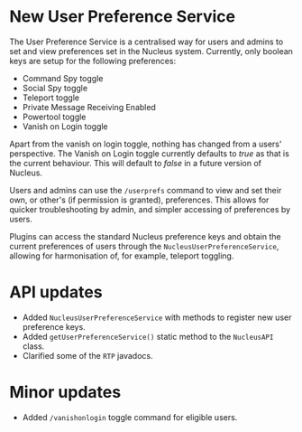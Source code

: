# New User Preference Service

The User Preference Service is a centralised way for users and admins to set and view preferences set in the Nucleus system.
Currently, only boolean keys are setup for the following preferences:

* Command Spy toggle
* Social Spy toggle
* Teleport toggle
* Private Message Receiving Enabled 
* Powertool toggle
* Vanish on Login toggle

Apart from the vanish on login toggle, nothing has changed from a users' perspective. The Vanish on Login toggle currently
defaults to _true_ as that is the current behaviour. This will default to _false_ in a future version of Nucleus.

Users and admins can use the `/userprefs` command to view and set their own, or other's (if permission is granted), preferences.
This allows for quicker troubleshooting by admin, and simpler accessing of preferences by users.

Plugins can access the standard Nucleus preference keys and obtain the current preferences of users through the 
`NucleusUserPreferenceService`, allowing for harmonisation of, for example, teleport toggling.   

# API updates

* Added `NucleusUserPreferenceService` with methods to register new user preference keys.
* Added `getUserPreferenceService()` static method to the `NucleusAPI` class.
* Clarified some of the `RTP` javadocs.

# Minor updates

* Added `/vanishonlogin` toggle command for eligible users.